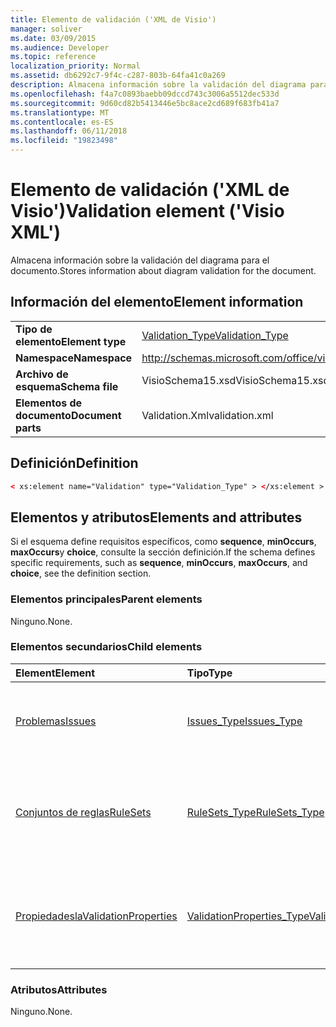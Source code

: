 ```yaml
---
title: Elemento de validación ('XML de Visio')
manager: soliver
ms.date: 03/09/2015
ms.audience: Developer
ms.topic: reference
localization_priority: Normal
ms.assetid: db6292c7-9f4c-c287-803b-64fa41c0a269
description: Almacena información sobre la validación del diagrama para el documento.
ms.openlocfilehash: f4a7c0893baebb09dccd743c3006a5512dec533d
ms.sourcegitcommit: 9d60cd82b5413446e5bc8ace2cd689f683fb41a7
ms.translationtype: MT
ms.contentlocale: es-ES
ms.lasthandoff: 06/11/2018
ms.locfileid: "19823498"
---
```

# <a name="validation-element-visio-xml"></a><span data-ttu-id="7ca86-103">Elemento de validación ('XML de Visio')</span><span class="sxs-lookup"><span data-stu-id="7ca86-103">Validation element ('Visio XML')</span></span>

<span data-ttu-id="7ca86-104">Almacena información sobre la validación del diagrama para el documento.</span><span class="sxs-lookup"><span data-stu-id="7ca86-104">Stores information about diagram validation for the document.</span></span>
  
## <a name="element-information"></a><span data-ttu-id="7ca86-105">Información del elemento</span><span class="sxs-lookup"><span data-stu-id="7ca86-105">Element information</span></span>

|||
|:-----|:-----|
|<span data-ttu-id="7ca86-106">**Tipo de elemento**</span><span class="sxs-lookup"><span data-stu-id="7ca86-106">**Element type**</span></span> <br/> |[<span data-ttu-id="7ca86-107">Validation_Type</span><span class="sxs-lookup"><span data-stu-id="7ca86-107">Validation_Type</span></span>](validation_type-complextypevisio-xml.md) <br/> |
|<span data-ttu-id="7ca86-108">**Namespace**</span><span class="sxs-lookup"><span data-stu-id="7ca86-108">**Namespace**</span></span> <br/> |http://schemas.microsoft.com/office/visio/2012/main  <br/> |
|<span data-ttu-id="7ca86-109">**Archivo de esquema**</span><span class="sxs-lookup"><span data-stu-id="7ca86-109">**Schema file**</span></span> <br/> |<span data-ttu-id="7ca86-110">VisioSchema15.xsd</span><span class="sxs-lookup"><span data-stu-id="7ca86-110">VisioSchema15.xsd</span></span>  <br/> |
|<span data-ttu-id="7ca86-111">**Elementos de documento**</span><span class="sxs-lookup"><span data-stu-id="7ca86-111">**Document parts**</span></span> <br/> |<span data-ttu-id="7ca86-112">Validation.Xml</span><span class="sxs-lookup"><span data-stu-id="7ca86-112">validation.xml</span></span>  <br/> |
   
## <a name="definition"></a><span data-ttu-id="7ca86-113">Definición</span><span class="sxs-lookup"><span data-stu-id="7ca86-113">Definition</span></span>

```XML
< xs:element name="Validation" type="Validation_Type" > </xs:element >
```

## <a name="elements-and-attributes"></a><span data-ttu-id="7ca86-114">Elementos y atributos</span><span class="sxs-lookup"><span data-stu-id="7ca86-114">Elements and attributes</span></span>

<span data-ttu-id="7ca86-115">Si el esquema define requisitos específicos, como **sequence**, **minOccurs**, **maxOccurs**y **choice**, consulte la sección definición.</span><span class="sxs-lookup"><span data-stu-id="7ca86-115">If the schema defines specific requirements, such as **sequence**, **minOccurs**, **maxOccurs**, and **choice**, see the definition section.</span></span> 
  
### <a name="parent-elements"></a><span data-ttu-id="7ca86-116">Elementos principales</span><span class="sxs-lookup"><span data-stu-id="7ca86-116">Parent elements</span></span>

<span data-ttu-id="7ca86-117">Ninguno.</span><span class="sxs-lookup"><span data-stu-id="7ca86-117">None.</span></span>
  
### <a name="child-elements"></a><span data-ttu-id="7ca86-118">Elementos secundarios</span><span class="sxs-lookup"><span data-stu-id="7ca86-118">Child elements</span></span>

|<span data-ttu-id="7ca86-119">**Element**</span><span class="sxs-lookup"><span data-stu-id="7ca86-119">**Element**</span></span>|<span data-ttu-id="7ca86-120">**Tipo**</span><span class="sxs-lookup"><span data-stu-id="7ca86-120">**Type**</span></span>|<span data-ttu-id="7ca86-121">**Descripción**</span><span class="sxs-lookup"><span data-stu-id="7ca86-121">**Description**</span></span>|
|:-----|:-----|:-----|
|[<span data-ttu-id="7ca86-122">Problemas</span><span class="sxs-lookup"><span data-stu-id="7ca86-122">Issues</span></span>](issues-element-validation_type-complextypevisio-xml.md) <br/> |[<span data-ttu-id="7ca86-123">Issues_Type</span><span class="sxs-lookup"><span data-stu-id="7ca86-123">Issues_Type</span></span>](issues_type-complextypevisio-xml.md) <br/> |<span data-ttu-id="7ca86-124">Contiene todos los elementos de **problema** para el documento.</span><span class="sxs-lookup"><span data-stu-id="7ca86-124">Contains all the **Issue** elements for the document.</span></span>  <br/> |
|[<span data-ttu-id="7ca86-125">Conjuntos de reglas</span><span class="sxs-lookup"><span data-stu-id="7ca86-125">RuleSets</span></span>](rulesets-element-validation_type-complextypevisio-xml.md) <br/> |[<span data-ttu-id="7ca86-126">RuleSets_Type</span><span class="sxs-lookup"><span data-stu-id="7ca86-126">RuleSets_Type</span></span>](rulesets_type-complextypevisio-xml.md) <br/> |<span data-ttu-id="7ca86-127">Incluye un elemento de **conjunto de reglas** para cada regla de validación establecida en el documento.</span><span class="sxs-lookup"><span data-stu-id="7ca86-127">Includes a **RuleSet** element for each validation rule set in the document.</span></span>  <br/> |
|[<span data-ttu-id="7ca86-128">Propiedadesla</span><span class="sxs-lookup"><span data-stu-id="7ca86-128">ValidationProperties</span></span>](validationproperties-element-validation_type-complextypevisio-xml.md) <br/> |[<span data-ttu-id="7ca86-129">ValidationProperties_Type</span><span class="sxs-lookup"><span data-stu-id="7ca86-129">ValidationProperties_Type</span></span>](validationproperties_type-complextypevisio-xml.md) <br/> |<span data-ttu-id="7ca86-130">Encapsula las propiedades que están relacionadas con la validación del documento.</span><span class="sxs-lookup"><span data-stu-id="7ca86-130">Encapsulates the properties that are related to the document's validation.</span></span>  <br/> |
   
### <a name="attributes"></a><span data-ttu-id="7ca86-131">Atributos</span><span class="sxs-lookup"><span data-stu-id="7ca86-131">Attributes</span></span>

<span data-ttu-id="7ca86-132">Ninguno.</span><span class="sxs-lookup"><span data-stu-id="7ca86-132">None.</span></span>
  

